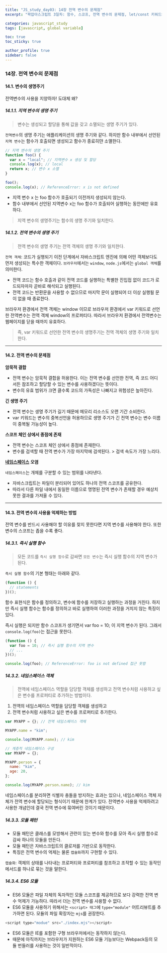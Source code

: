 ```yaml
---
title: "JS_study_day03: 14장 전역 변수의 문제점"
excerpt: "꽉잡아스크립트 3일차: 함수, 스코프, 전역 변수의 문제점, let/const 키워드와 블록 레벨 스코프"

categories: javascript_study
tags: [javascript, global variable]

toc: true
toc_sticky: true

author_profile: true
sidebar: false
---
```


### 14장. 전역 변수의 문제점

#### 14.1. 변수의 생명주기

전역변수의 사용을 지양하자! 도대체 왜?

##### 14.1.1. 지역 변수의 생명 주기

> 변수는 생성되고 할당을 통해 값을 갖고 소멸되는 생명 주기가 있다.

`전역변수`의 생명 주기는 애플리케이션의 생명 주기와 같다. 하지만 함수 내부에서 선언된 `지역 변수`는 함수가 호출되면 생성되고 함수가 종료히먄 소멸한다.

```js
// 지역 변수의 생명 주기
function foo() {
  var x = "local"; // 지역변수 x 생성 및 할당
  console.log(x); // local
  return x; // 변수 x 소멸
}

foo();
console.log(x); // ReferenceError: x is not defined
```

- 지역 변수 x 는 foo 함수가 호출되기 이전까지 생성되지 않는다.
- 함수 내부에서 선언된 지역변수 x는 foo 함수가 호출되어 실행하는 동안에만 유효하다.

> 지역 변수의 생명주기는 함수의 생명 주기와 일치한다.

##### 14.1.2. 전역 변수의 생명 주기

> 전역 변수의 생명 주기는 전역 객체의 생명 주기와 일치한다.

`전역 객체`: 코드가 실행되기 이전 단계에서 자바스크립트 엔진에 의해 어떤 객체보다도 먼저 생성되는 특수한 객체이다. `브라우저`에서는 `window`, `node.js`에서는 `global 객체`를 의미한다.

- 전역 코드는 함수 호출과 같이 전역 코드를 실행하는 특별한 진입접 없이 코드가 로드되자마자 곧바로 해석되고 실행된다.
- 전역 코드는 반환문을 사용할 수 없으므로 마지막 문이 실행되어 더 이상 실행될 문이 없을 때 종료한다.

브라우저 환경에서 전역 객체는 window 이므로 브라우저 환경에서 var 키워드로 선언한 전역변수는 전역 객체 window의 프로퍼티다. 따라서 브라우저 환경에서 전역변수는 웹페이지를 닫을 때까지 유효하다.

> 즉, var 키워드로 선언한 전역 변수의 생명주기는 전역 객체의 생명 주기와 일치한다.

---

#### 14.2. 전역 변수의 문제점

**암묵적 결합**

- 전역 변수는 암묵적 결합을 허용한다. 이는 전역 변수를 선언한 전역, 즉 코드 어디서든 참조하고 할당할 수 있는 변수를 사용하겠다는 뜻이다.
- 변수의 유효 범위가 크면 클수록 코드의 가독성은 나빠지고 위험성은 높아진다.

**긴 생명 주기**

- 전역 변수는 생명 주기가 길기 때문에 메모리 리소스도 오랜 기간 소비한다.
- var 키워드는 변수의 중복선언을 허용하므로 생명 주기가 긴 전역 변수는 변수 이름이 중복될 가능성이 높다.

**스코프 체인 상에서 종점에 존재**

- 전역 변수는 스코프 체인 상에서 종점에 존재한다.
- 변수를 검색할 때 전역 변수가 가장 마지막에 검색된다. > 검색 속도가 가장 느리다.

[**네임스페이스**](https://ko.wikipedia.org/wiki/%EC%9D%B4%EB%A6%84%EA%B3%B5%EA%B0%84) **오염**

`네임스페이스`는 개체를 구분할 수 있는 범위를 나타낸다.

- 자바스크립트는 파일이 분리되어 있어도 하나의 전역 스코프를 공유한다.
- 따라서 다른 파일 내에서 동일한 이름으로 명명된 전역 변수가 존재할 경우 예상치 못한 결과를 가져올 수 있다.

---

#### 14.3. 전역 변수의 사용을 억제하는 방법

전역 변수를 반드시 사용해야 할 이유를 찾지 못한다면 지역 변수를 사용해야 한다. 또한 변수의 스코프는 좁을 수록 좋다.

##### 14.3.1. 즉시 실행 함수

> 모든 코드를 `즉시 실행 함수`로 감싸면 `모든 변수`는 즉시 실행 함수의 지역 변수가 된다.

`즉시 실행 함수`의 기본 형태는 아래와 같다.

```js
(function () {
  // statements
})();
```

함수 표현식은 함수를 정의하고, 변수에 함수를 저장하고 실행하는 과정을 거친다. 하지만 즉시 실행 함수는 함수를 정의하고 바로 실행하여 이러한 과정을 거치지 않는 특징이 있다.

즉시 실행은 되지만 함수 스코프가 생기면서 var foo = 10; 이 지역 변수가 된다. 그래서 `console.log(foo)`는 접근을 못한다.

```js
(function () {
  var foo = 10; // 즉시 실행 함수의 지역 변수
  // ...
})();

console.log(foo); // ReferenceError: foo is not defined 접근 못함
```

##### 14.3.2. 네임스페이스 객체

> 전역에 네임스페이스 역할을 담당할 객체를 생성하고 전역 변수처럼 사용하고 싶은 변수를 프로퍼티로 추가하는 방법이다.

1. 전역의 네임스페이스 역할을 담당할 객체를 생성하고
2. 전역 변수처럼 사용하고 싶은 변수를 프로퍼티로 추가한다.

```js
var MYAPP = {}; // 전역 네임스페이스 객체

MYAPP.name = "kim";

console.log(MYAPP.name); // kim

// 계층적 네임스페이스 구성
var MYAPP = {};

MYAPP.person = {
  name: "kim",
  age: 20,
};

console.log(MYAPP.person.name); // kim
```

네임스페이스를 분리하면 식별자 충돌을 방지하는 효과는 있으나, 네임스페이스 객체 자체가 전역 변수에 할당되는 형식이기 때문에 한계가 있다. 전역변수 사용을 억제하려고 사용한 개념인데 결국 전역 변수에 묶여버린 것이기 때문이다.

##### 14.3.3. 모듈 패턴

- 모듈 패턴은 클래스를 모방해서 관련이 있는 변수와 함수를 모아 즉시 실행 함수로 감싸 하나의 모듈을 만든다.
- 모듈 패턴은 자바스크립트의 클로저를 기반으로 동작한다.
- 특징은 전역 변수의 억제는 물론 `캡슐화`까지 구현할 수 있다.

`캡슐화`: 객체의 상태를 나타내는 프로퍼티와 프로퍼티를 참조하고 조작할 수 있는 동작인 메서드를 하나로 묶는 것을 말한다.

##### 14.3.4. ES6 모듈

- ES6 모듈은 파일 자체의 독자적인 모듈 스코프를 제공하므로 보다 강력한 전역 변수 억제가 가능하다. 따라서 더는 전역 변수를 사용할 수 없다.
- ES6 모듈을 사용하기 위해서는 `<script> 태그`에 `type="module"` 어트리뷰트를 추가하면 된다. 모듈의 파일 확장자는 `mjs`를 권장한다.

```js
<script type="modue" src="./index.mjs"></script>
```

- ES6 모듈은 IE를 포함한 구형 브라우저에서는 동작하지 않는다.
- 때문에 아직까지는 브라우저가 지원하는 ES6 모듈 기능보다는 Webpack등의 모듈 번들러를 사용하는 것이 일반적이다.
